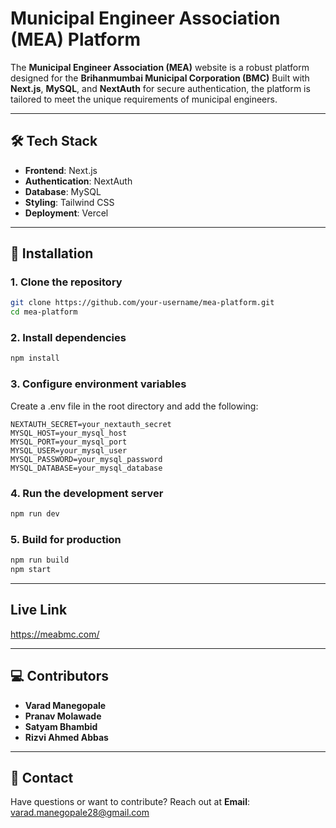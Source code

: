 # Municipal Engineer Association (MEA) Platform  

The **Municipal Engineer Association (MEA)** website is a robust platform designed for the **Brihanmumbai Municipal Corporation (BMC)** Built with **Next.js**, **MySQL**, and **NextAuth** for secure authentication, the platform is tailored to meet the unique requirements of municipal engineers.  

---

## 🛠️ Tech Stack  

- **Frontend**: Next.js  
- **Authentication**: NextAuth  
- **Database**: MySQL  
- **Styling**: Tailwind CSS  
- **Deployment**: Vercel  

---

## 🌟 Installation  
    
### 1. Clone the repository  
```bash  
git clone https://github.com/your-username/mea-platform.git  
cd mea-platform  
```  

### 2. Install dependencies  
```bash  
npm install  
```  

### 3. Configure environment variables  
Create a .env file in the root directory and add the following:  
```env  
NEXTAUTH_SECRET=your_nextauth_secret  
MYSQL_HOST=your_mysql_host  
MYSQL_PORT=your_mysql_port  
MYSQL_USER=your_mysql_user  
MYSQL_PASSWORD=your_mysql_password  
MYSQL_DATABASE=your_mysql_database  
```  

### 4. Run the development server  
```bash  
npm run dev  
```   

### 5. Build for production  
```bash  
npm run build  
npm start  
```  

---

## Live Link  

https://meabmc.com/ 

---

## 💻 Contributors  

- **Varad Manegopale**
- **Pranav Molawade**
- **Satyam Bhambid**
- **Rizvi Ahmed Abbas** 

---

## 📧 Contact  

Have questions or want to contribute? Reach out at
**Email**: varad.manegopale28@gmail.com  
